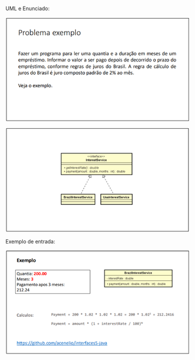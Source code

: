 UML e Enunciado:

![alt text](img/uml_enunciado.png)

![alt text](img/service_layer_design.png)


Exemplo de entrada:

![alt text](img/exemplo_entrada.png)
